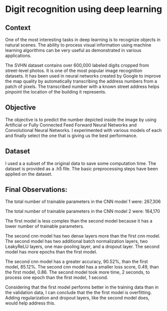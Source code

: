 # Digit recognition using deep learning

## Context
One of the most interesting tasks in deep learning is to recognize objects in natural scenes. The ability to process visual information using machine learning algorithms can be very useful as demonstrated in various applications.

The SVHN dataset contains over 600,000 labeled digits cropped from street-level photos. It is one of the most popular image recognition datasets. It has been used in neural networks created by Google to improve the map quality by automatically transcribing the address numbers from a patch of pixels. The transcribed number with a known street address helps pinpoint the location of the building it represents.

## Objective
The objective is to predict the number depicted inside the image by using Artificial or Fully Connected Feed Forward Neural Networks and Convolutional Neural Networks. I experimented with various models of each and finally select the one that is giving us the best performance.

## Dataset
I used a a subset of the original data to save some computation time. The dataset is provided as a .h5 file. The basic preprocessing steps have been applied on the dataset.

## Final Observations:

The total number of trainable parameters in the CNN model 1 were: 267,306

The total number of trainable parameters in the CNN model 2 were: 164,170

The first model is less complex than the second model because it has a lower number of trainable parameters.

The second cnn model has two dense layers more than the first cnn model. The second model has two additional batch normalization layers, two LeakyReLU layers, one max-pooling layer, and a dropout layer. The second model has more epochs than the first model.

The second cnn model has a greater accuracy, 90.52%, than the first model, 85.12%. The second cnn model has a smaller loss score, 0.49, than the first model, 0.86. The second model took more time, 2 seconds, to process one epoch than the first model, 1 second.

Considering that the first model performs better in the training data than in the validation data, I can conclude that the the first model is overfitting. Adding regularization and dropout layers, like the second model does, would help address this.
